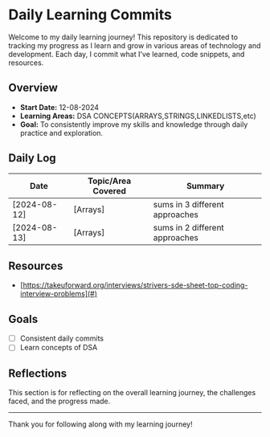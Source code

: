# Daily Learning Commits

Welcome to my daily learning journey! This repository is dedicated to tracking my progress as I learn and grow in various areas of technology and development. Each day, I commit what I've learned, code snippets, and resources.

## Overview

- **Start Date:** 12-08-2024
- **Learning Areas:** DSA CONCEPTS(ARRAYS,STRINGS,LINKEDLISTS,etc)
- **Goal:** To consistently improve my skills and knowledge through daily practice and exploration.


## Daily Log

| Date       | Topic/Area Covered | Summary                         |
|------------|--------------------|---------------------------------|
| [2024-08-12] | [Arrays]         |  sums in 3 different approaches |
| [2024-08-13] | [Arrays]         |  sums in 2 different approaches |

## Resources

- [https://takeuforward.org/interviews/strivers-sde-sheet-top-coding-interview-problems](#)

## Goals

- [ ] Consistent daily commits
- [ ] Learn concepts of DSA

## Reflections

This section is for reflecting on the overall learning journey, the challenges faced, and the progress made.

---

Thank you for following along with my learning journey!
